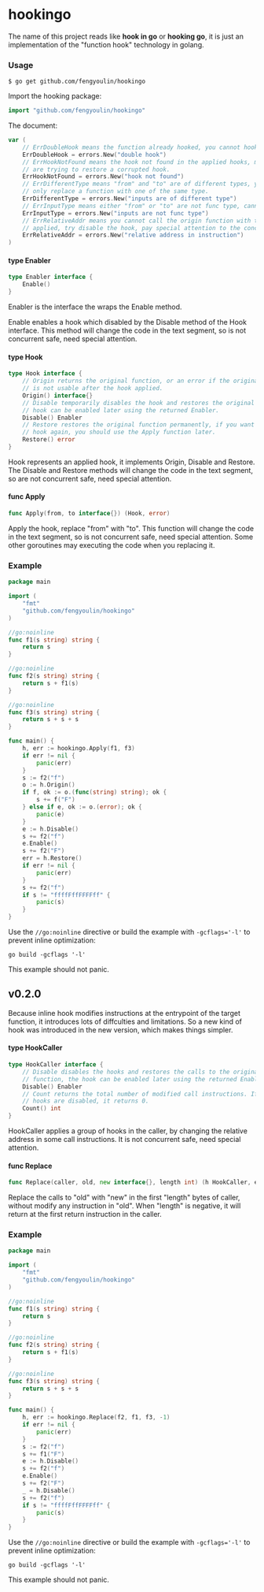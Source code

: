 # hookingo #

The name of this project reads like **hook in go** or **hooking go**, it is just an implementation of the "function hook" technology in golang.

### Usage
```shell script
$ go get github.com/fengyoulin/hookingo
```
Import the hooking package:
```go
import "github.com/fengyoulin/hookingo"
```
The document:
```go
var (
	// ErrDoubleHook means the function already hooked, you cannot hook it again.
	ErrDoubleHook = errors.New("double hook")
	// ErrHookNotFound means the hook not found in the applied hooks, maybe you
	// are trying to restore a corrupted hook.
	ErrHookNotFound = errors.New("hook not found")
	// ErrDifferentType means "from" and "to" are of different types, you should
	// only replace a function with one of the same type.
	ErrDifferentType = errors.New("inputs are of different type")
	// ErrInputType means either "from" or "to" are not func type, cannot apply.
	ErrInputType = errors.New("inputs are not func type")
	// ErrRelativeAddr means you cannot call the origin function with the hook
	// applied, try disable the hook, pay special attention to the concurrency.
	ErrRelativeAddr = errors.New("relative address in instruction")
)
```

#### type Enabler

```go
type Enabler interface {
	Enable()
}
```

Enabler is the interface the wraps the Enable method.

Enable enables a hook which disabled by the Disable method of the Hook
interface. This method will change the code in the text segment, so is
not concurrent safe, need special attention.

#### type Hook

```go
type Hook interface {
	// Origin returns the original function, or an error if the original function
	// is not usable after the hook applied.
	Origin() interface{}
	// Disable temporarily disables the hook and restores the original function, the
	// hook can be enabled later using the returned Enabler.
	Disable() Enabler
	// Restore restores the original function permanently, if you want to enable the
	// hook again, you should use the Apply function later.
	Restore() error
}
```

Hook represents an applied hook, it implements Origin, Disable and Restore. The
Disable and Restore methods will change the code in the text segment, so are not
concurrent safe, need special attention.

#### func Apply

```go
func Apply(from, to interface{}) (Hook, error)
```
Apply the hook, replace "from" with "to". This function will change the code in
the text segment, so is not concurrent safe, need special attention.  Some other
goroutines may executing the code when you replacing it.

### Example
```go
package main

import (
	"fmt"
	"github.com/fengyoulin/hookingo"
)

//go:noinline
func f1(s string) string {
	return s
}

//go:noinline
func f2(s string) string {
	return s + f1(s)
}

//go:noinline
func f3(s string) string {
	return s + s + s
}

func main() {
	h, err := hookingo.Apply(f1, f3)
	if err != nil {
		panic(err)
	}
	s := f2("f")
	o := h.Origin()
	if f, ok := o.(func(string) string); ok {
		s += f("F")
	} else if e, ok := o.(error); ok {
		panic(e)
	}
	e := h.Disable()
	s += f2("f")
	e.Enable()
	s += f2("F")
	err = h.Restore()
	if err != nil {
		panic(err)
	}
	s += f2("f")
	if s != "ffffFffFFFFff" {
		panic(s)
	}
}
```
Use the `//go:noinline` directive or build the example with `-gcflags='-l'` to prevent inline optimization:
```shell script
go build -gcflags '-l'
```
This example should not panic.

## v0.2.0

Because inline hook modifies instructions at the entrypoint of the target function, it introduces lots of diffculties and limitations. So a new kind of hook was introduced in the new version, which makes things simpler.

#### type HookCaller

```go
type HookCaller interface {
	// Disable disables the hooks and restores the calls to the original
	// function, the hook can be enabled later using the returned Enabler.
	Disable() Enabler
	// Count returns the total number of modified call instructions. If the
	// hooks are disabled, it returns 0.
	Count() int
}
```

HookCaller applies a group of hooks in the caller, by changing the relative
address in some call instructions. It is not concurrent safe, need special
attention.

#### func Replace

```go
func Replace(caller, old, new interface{}, length int) (h HookCaller, err error)
```
Replace the calls to "old" with "new" in the first "length" bytes of caller,
without modify any instruction in "old". When "length" is negative, it will
return at the first return instruction in the caller.

### Example
```go
package main

import (
	"fmt"
	"github.com/fengyoulin/hookingo"
)

//go:noinline
func f1(s string) string {
	return s
}

//go:noinline
func f2(s string) string {
	return s + f1(s)
}

//go:noinline
func f3(s string) string {
	return s + s + s
}

func main() {
	h, err := hookingo.Replace(f2, f1, f3, -1)
	if err != nil {
		panic(err)
	}
	s := f2("f")
	s += f1("F")
	e := h.Disable()
	s += f2("f")
	e.Enable()
	s += f2("F")
	_ = h.Disable()
	s += f2("f")
	if s != "ffffFffFFFFff" {
		panic(s)
	}
}
```
Use the `//go:noinline` directive or build the example with `-gcflags='-l'` to prevent inline optimization:
```shell script
go build -gcflags '-l'
```
This example should not panic.
